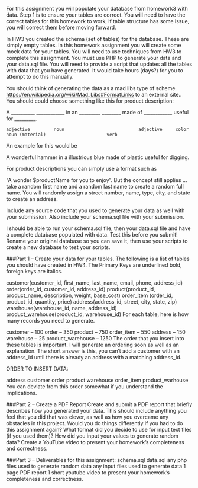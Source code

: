 For this assignment you will populate your database from homework3 with data.  Step 1 is to ensure your tables are correct.  You will need to have the correct tables for this homework to work, if table structure has some issue, you will correct them before moving forward.

In HW3 you created the schema (set of tables) for the database.  These are simply empty tables.  In this homework assignment you will create some mock data for your tables.  You will need to use techniques from HW3 to complete this assignment.  You must use PHP to generate your data and your data.sql file.  You will need to provide a script that updates all the tables with data that you have generated.  It would take hours (days?) for you to attempt to do this manually.

You should think of generating the data as a mad libs type of scheme.  https://en.wikipedia.org/wiki/Mad_Libs#FormatLinks to an external site..  You should could choose something like this for product description:

A __________  ____________ in an _________ ________ made of ____________ useful for _________.

    adjective         noun                            adjective     color                           noun (material)                       verb

An example for this would be

A wonderful hammer in a illustrious blue made of plastic useful for digging. 

For product descriptions you can simply use a format such as

“A wonder $productName for you to enjoy”.   But the concept still applies … take a random first name and a random last name to create a random full name.  You will randomly assign a street number, name, type, city, and state to create an address.

Include any source code that you used to generate your data as well with your submission.  Also include your schema.sql file with your submission.

I should be able to run your schema.sql file, then your data.sql file and have a complete database populated with data.  Test this before you submit!  Rename your original database so you can save it, then use your scripts to create a new database to test your scripts.

###Part 1 – Create your data for your tables.
The following is a list of tables you should have created in HW4.  The Primary Keys are underlined bold, foreign keys are italics.

customer(customer_id, first_name, last_name, email, phone, address_id)
order(order_id, customer_id, address_id)
product(product_id, product_name, description, weight, base_cost)
order_item (order_id, product_id, quantity, price)
address(address_id, street, city, state, zip)
warehouse(warehouse_id, name, address_id)
product_warehouse(product_id, warehouse_id)
For each table, here is how many records you need to generate.

customer – 100
order – 350
product – 750
order_item – 550
address – 150
warehouse – 25
product_warehouse – 1250
The order that you insert into these tables is important.  I will generate an ordering soon as well as an explanation.  The short answer is this, you can’t add a customer with an address_id until there is already an address with a matching address_id.

ORDER TO INSERT DATA:

address
customer
order
product
warehouse
order_item
product_warhouse
You can deviate from this order somewhat if you understand the implications.

###Part 2 – Create a PDF Report
Create and submit a PDF report that briefly describes how you generated your data.  This should include anything you feel that you did that was clever, as well as how you overcame any obstacles in this project.  Would you do things differently if you had to do this assignment again?  What format did you decide to use for input text files (if you used them)?  How did you input your values to generate random data?  Create a YouTube video to present your homework’s completeness and correctness.

###Part 3 – Deliverables for this assignment:
schema.sql
data.sql
any php files used to generate random data
any input files used to generate data
1 page PDF report
1 short youtube video to present your homework’s completeness and correctness.
